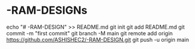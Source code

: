 # -RAM-DESIGNs
echo "# -RAM-DESIGN" >> README.md git init git add README.md git commit -m "first commit" git branch -M main git remote add origin https://github.com/ASHISHEC2/-RAM-DESIGN.git git push -u origin main
